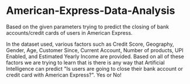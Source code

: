 # American-Express-Data-Analysis
Based on the given parameters trying to predict the closing of bank accounts/credit cards of users in American Express.

In the dataset used, various factors such as Credit Score, Geography, Gender, Age, Customer Since, Current Account, Number of products, UPI Enabled, and Estimated Yearly Income are provided. Based on all of these factors we are trying to learn that is there is any way that Artificial Intelligence can predict "Is users are going to close their bank account or credit card with American Express?". Yes or No!
